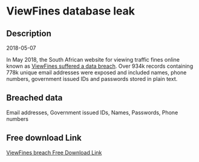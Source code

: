 # ViewFines database leak

## Description

2018-05-07

In May 2018, the South African website for viewing traffic fines online known as <a href="https://www.iafrikan.com/2018/05/24/south-africas-viewfines-suffered-major-data-leak/" target="_blank" rel="noopener">ViewFines suffered a data breach</a>. Over 934k records containing 778k unique email addresses were exposed and included names, phone numbers, government issued IDs and passwords stored in plain text.

## Breached data

Email addresses, Government issued IDs, Names, Passwords, Phone numbers

## Free download Link

[ViewFines breach Free Download Link](https://link-to.net/1229997/272.96914360476285/dynamic/?r=aHR0cHM6Ly93d3cubWVkaWFmaXJlLmNvbS92aWV3L3FTbmF5eEFUcUdRWEpGVC92aWV3ZmluZXMuY28uemEvZmlsZQ==)